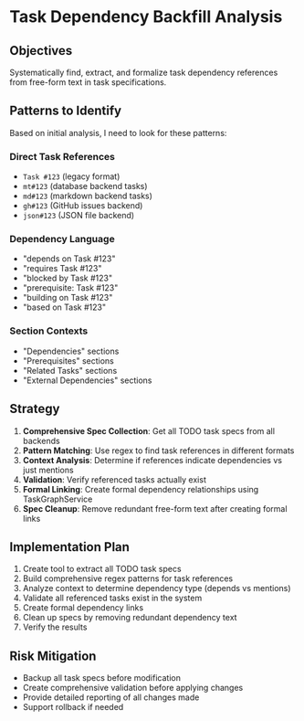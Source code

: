 # Task Dependency Backfill Analysis

## Objectives

Systematically find, extract, and formalize task dependency references from free-form text in task specifications.

## Patterns to Identify

Based on initial analysis, I need to look for these patterns:

### Direct Task References
- `Task #123` (legacy format)
- `mt#123` (database backend tasks)
- `md#123` (markdown backend tasks) 
- `gh#123` (GitHub issues backend)
- `json#123` (JSON file backend)

### Dependency Language
- "depends on Task #123"
- "requires Task #123" 
- "blocked by Task #123"
- "prerequisite: Task #123"
- "building on Task #123"
- "based on Task #123"

### Section Contexts
- "Dependencies" sections
- "Prerequisites" sections
- "Related Tasks" sections
- "External Dependencies" sections

## Strategy

1. **Comprehensive Spec Collection**: Get all TODO task specs from all backends
2. **Pattern Matching**: Use regex to find task references in different formats
3. **Context Analysis**: Determine if references indicate dependencies vs just mentions
4. **Validation**: Verify referenced tasks actually exist
5. **Formal Linking**: Create formal dependency relationships using TaskGraphService
6. **Spec Cleanup**: Remove redundant free-form text after creating formal links

## Implementation Plan

1. Create tool to extract all TODO task specs
2. Build comprehensive regex patterns for task references
3. Analyze context to determine dependency type (depends vs mentions)
4. Validate all referenced tasks exist in the system
5. Create formal dependency links
6. Clean up specs by removing redundant dependency text
7. Verify the results

## Risk Mitigation

- Backup all task specs before modification
- Create comprehensive validation before applying changes
- Provide detailed reporting of all changes made
- Support rollback if needed
